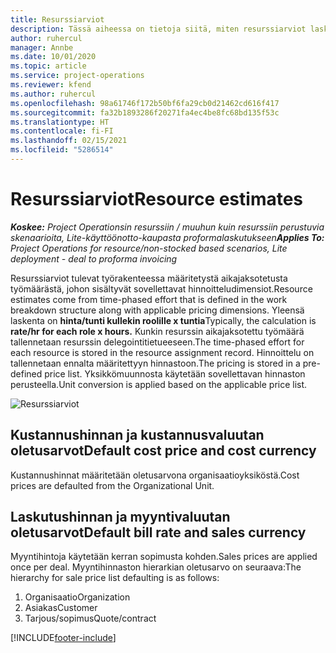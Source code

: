 ```yaml
---
title: Resurssiarviot
description: Tässä aiheessa on tietoja siitä, miten resurssiarviot lasketaan Project Operationsissa.
author: ruhercul
manager: Annbe
ms.date: 10/01/2020
ms.topic: article
ms.service: project-operations
ms.reviewer: kfend
ms.author: ruhercul
ms.openlocfilehash: 98a61746f172b50bf6fa29cb0d21462cd616f417
ms.sourcegitcommit: fa32b1893286f20271fa4ec4be8fc68bd135f53c
ms.translationtype: HT
ms.contentlocale: fi-FI
ms.lasthandoff: 02/15/2021
ms.locfileid: "5286514"
---
```

# <a name="resource-estimates"></a><span data-ttu-id="242c4-103">Resurssiarviot</span><span class="sxs-lookup"><span data-stu-id="242c4-103">Resource estimates</span></span>

<span data-ttu-id="242c4-104">_**Koskee:** Project Operationsin resurssiin / muuhun kuin resurssiin perustuvia skenaarioita, Lite-käyttöönotto-kaupasta proformalaskutukseen_</span><span class="sxs-lookup"><span data-stu-id="242c4-104">_**Applies To:** Project Operations for resource/non-stocked based scenarios, Lite deployment - deal to proforma invoicing_</span></span>

<span data-ttu-id="242c4-105">Resurssiarviot tulevat työrakenteessa määritetystä aikajaksotetusta työmäärästä, johon sisältyvät sovellettavat hinnoitteludimensiot.</span><span class="sxs-lookup"><span data-stu-id="242c4-105">Resource estimates come from time-phased effort that is defined in the work breakdown structure along with applicable pricing dimensions.</span></span> <span data-ttu-id="242c4-106">Yleensä laskenta on **hinta/tunti kullekin roolille x tuntia**</span><span class="sxs-lookup"><span data-stu-id="242c4-106">Typically, the calculation is **rate/hr for each role x hours.**</span></span> <span data-ttu-id="242c4-107">Kunkin resurssin aikajaksotettu työmäärä tallennetaan resurssin delegointitietueeseen.</span><span class="sxs-lookup"><span data-stu-id="242c4-107">The time-phased effort for each resource is stored in the resource assignment record.</span></span> <span data-ttu-id="242c4-108">Hinnoittelu on tallennetaan ennalta määritettyyn hinnastoon.</span><span class="sxs-lookup"><span data-stu-id="242c4-108">The pricing is stored in a pre-defined price list.</span></span> <span data-ttu-id="242c4-109">Yksikkömuunnosta käytetään sovellettavan hinnaston perusteella.</span><span class="sxs-lookup"><span data-stu-id="242c4-109">Unit conversion is applied based on the applicable price list.</span></span>

![Resurssiarviot](./media/navigation12.png)

## <a name="default-cost-price-and-cost-currency"></a><span data-ttu-id="242c4-111">Kustannushinnan ja kustannusvaluutan oletusarvot</span><span class="sxs-lookup"><span data-stu-id="242c4-111">Default cost price and cost currency</span></span>

<span data-ttu-id="242c4-112">Kustannushinnat määritetään oletusarvona organisaatioyksiköstä.</span><span class="sxs-lookup"><span data-stu-id="242c4-112">Cost prices are defaulted from the Organizational Unit.</span></span>

## <a name="default-bill-rate-and-sales-currency"></a><span data-ttu-id="242c4-113">Laskutushinnan ja myyntivaluutan oletusarvot</span><span class="sxs-lookup"><span data-stu-id="242c4-113">Default bill rate and sales currency</span></span>

<span data-ttu-id="242c4-114">Myyntihintoja käytetään kerran sopimusta kohden.</span><span class="sxs-lookup"><span data-stu-id="242c4-114">Sales prices are applied once per deal.</span></span> <span data-ttu-id="242c4-115">Myyntihinnaston hierarkian oletusarvo on seuraava:</span><span class="sxs-lookup"><span data-stu-id="242c4-115">The hierarchy for sale price list defaulting is as follows:</span></span>

1. <span data-ttu-id="242c4-116">Organisaatio</span><span class="sxs-lookup"><span data-stu-id="242c4-116">Organization</span></span>
2. <span data-ttu-id="242c4-117">Asiakas</span><span class="sxs-lookup"><span data-stu-id="242c4-117">Customer</span></span>
3. <span data-ttu-id="242c4-118">Tarjous/sopimus</span><span class="sxs-lookup"><span data-stu-id="242c4-118">Quote/contract</span></span>


[!INCLUDE[footer-include](../includes/footer-banner.md)]